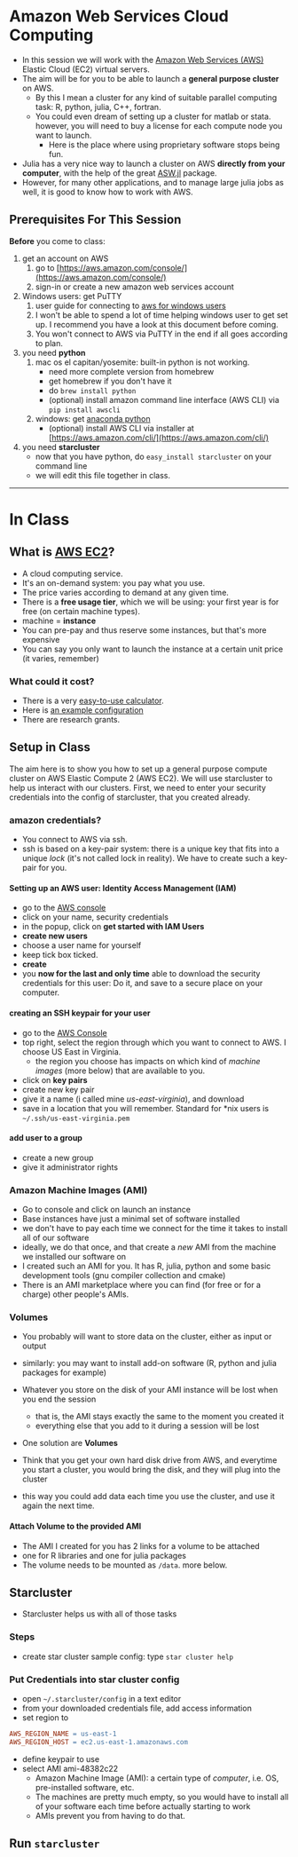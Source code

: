 # Amazon Web Services Cloud Computing

* In this session we will work with the [Amazon Web Services (AWS)](https://aws.amazon.com) Elastic Cloud (EC2) virtual servers.
* The aim will be for you to be able to launch a **general purpose cluster** on AWS.
	* By this I mean a cluster for any kind of suitable parallel computing task: R, python, julia, C++, fortran.
	* You could even dream of setting up a cluster for matlab or stata. however, you will need to buy a license for each compute node you want to launch. 
		* Here is the place where using proprietary software stops being fun.
* Julia has a very nice way to launch a cluster on AWS **directly from your computer**, with the help of the great [ASW.jl](https://github.com/JuliaParallel/AWS.jl) package.
* However, for many other applications, and to manage large julia jobs as well, it is good to know how to work with AWS.


## Prerequisites For This Session

**Before** you come to class:

1. get an account on AWS
	1. go to [https://aws.amazon.com/console/](https://aws.amazon.com/console/)
	1. sign-in or create a new amazon web services account
1. Windows users: get PuTTY 
	1. user guide for connecting to [aws for windows users](http://docs.aws.amazon.com/AWSEC2/latest/UserGuide/putty.html)
	1. I won't be able to spend a lot of time helping windows user to get set up. I recommend you have a look at this document before coming. 
	1. You won't connect to AWS via PuTTY in the end if all goes according to plan.
1. you need **python**
	1. mac os el capitan/yosemite: built-in python is not working. 
		* need more complete version from homebrew
		* get homebrew if you don't have it
		* do `brew install python`
		* (optional) install amazon command line interface (AWS CLI) via `pip install awscli`
	1. windows: get [anaconda python](https://www.continuum.io/downloads)
		* (optional) install AWS CLI via installer at [https://aws.amazon.com/cli/](https://aws.amazon.com/cli/)
1. you need **starcluster**
	* now that you have python, do `easy_install starcluster` on your command line
	* we will edit this file together in class.

---------------------


# In Class


## What is [AWS EC2](https://aws.amazon.com/ec2/)?

* A cloud computing service.
* It's an on-demand system: you pay what you use.
* The price varies according to demand at any given time.
* There is a **free usage tier**, which we will be using: your first year is for free (on certain machine types).
* machine = **instance**
* You can pre-pay and thus reserve some instances, but that's more expensive
* You can say you only want to launch the instance at a certain unit price (it varies, remember)


### What could it cost?

* There is a very [easy-to-use calculator](http://s3.amazonaws.com/calculator/index.html).
* Here is [an example configuration](http://s3.amazonaws.com/calculator/index.html#r=IAD&s=EC2&key=calc-BAFF4EDF-DB58-473D-9C94-4B0D02F3B72F)
* There are research grants.

## Setup in Class

The aim here is to show you how to set up a general purpose compute cluster on AWS Elastic Compute 2 (AWS EC2). We will use starcluster to help us interact with our clusters. First, we need to enter your security credentials into the config of starcluster, that you created already.

### amazon credentials?

* You connect to AWS via ssh.
* ssh is based on a key-pair system: there is a unique key that fits into a unique *lock* (it's not called lock in reality). We have to create such a key-pair for you.

#### Setting up an AWS user: Identity Access Management (IAM)

* go to the [AWS console](https://aws.amazon.com/console/)
* click on your name, security credentials
* in the popup, click on **get started with IAM Users**
* **create new users**
* choose a user name for yourself
* keep tick box ticked.
* **create**
* you **now for the last and only time** able to download the security credentials for this user: Do it, and save to a secure place on your computer.

#### creating an SSH keypair for your user

* go to the [AWS Console](https://console.aws.amazon.com/ec2/)
* top right, select the region through which you want to connect to AWS. I choose US East in Virginia.
	* the region you choose has impacts on which kind of *machine images* (more below) that are available to you.
* click on **key pairs**
* create new key pair
* give it a name (i called mine *us-east-virginia*), and download
* save in a location that you will remember. Standard for *nix users is `~/.ssh/us-east-virginia.pem`

#### add user to a group

* create a new group
* give it administrator rights

### Amazon Machine Images (AMI)

* Go to console and click on launch an instance
* Base instances have just a minimal set of software installed
* we don't have to pay each time we connect for the time it takes to install all of our software
* ideally, we do that once, and that create a *new* AMI from the machine we installed our software on
* I created such an AMI for you. It has R, julia, python and some basic development tools (gnu compiler collection and cmake)
* There is an AMI marketplace where you can find (for free or for a charge) other people's AMIs. 

### Volumes

* You probably will want to store data on the cluster, either as input or output
* similarly: you may want to install add-on software (R, python and julia packages for example)
* Whatever you store on the disk of your AMI instance will be lost when you end the session
	* that is, the AMI stays exactly the same to the moment you created it
	* everything else that you add to it during a session will be lost

* One solution are **Volumes**
* Think that you get your own hard disk drive from AWS, and everytime you start a cluster, you would bring the disk, and they will plug into the cluster
* this way you could add data each time you use the cluster, and use it again the next time.

#### Attach Volume to the provided AMI

* The AMI I created for you has 2 links for a volume to be attached
* one for R libraries and one for julia packages
* The volume needs to be mounted as `/data`. more below.


## Starcluster

* Starcluster helps us with all of those tasks

### Steps

* create star cluster sample config: type `star cluster help`


### Put Credentials into star cluster config

* open `~/.starcluster/config` in a text editor
* from your downloaded credentials file, add access information
* set region to

```Makefile
AWS_REGION_NAME = us-east-1
AWS_REGION_HOST = ec2.us-east-1.amazonaws.com
```

* define keypair to use
* select AMI ami-48382c22
	* Amazon Machine Image (AMI): a certain type of *computer*, i.e. OS, pre-installed software, etc. 
	* The machines are pretty much empty, so you would have to install all of your software each time before actually starting to work
	* AMIs prevent you from having to do that.

## Run `starcluster`

        
            
